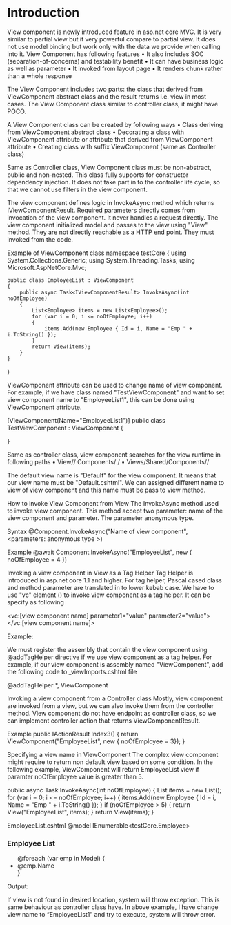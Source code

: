 ﻿
# Introduction
 
View component is newly introduced feature in asp.net core MVC. It is very similar to partial view but it very powerful compare to partial view. It does not use model binding but work only with the data we provide when calling into it. View Component has following features
•   It also includes SOC (separation-of-concerns) and testability benefit
•   It can have business logic as well as parameter
•   It invoked from layout page
•   It renders chunk rather than a whole response

The View Component includes two parts: the class that derived from ViewComponent abstract class and the result returns i.e. view in most cases. The View Component class similar to controller class, it might have POCO.

A View Component class can be created by following ways
•   Class deriving from ViewComponent abstract class
•   Decorating a class with ViewComponent attribute or attribute that derived from ViewComponent attribute
•   Creating class with suffix ViewComponent (same as Controller class)

Same as Controller class, View Component class must be non-abstract, public and non-nested. This class fully supports for constructor dependency injection. It does not take part in to the controller life cycle, so that we cannot use filters in the view component.

The view component defines logic in InvokeAsync method which returns IViewComponentResult. Required parameters directly comes from invocation of the view component. It never handles a request directly. The view component initialized model and passes to the view using "View" method. They are not directly reachable as a HTTP end point. They must invoked from the code.

Example of ViewComponent class
namespace testCore
{
    using System.Collections.Generic;
    using System.Threading.Tasks;
    using Microsoft.AspNetCore.Mvc;
    
    public class EmployeeList : ViewComponent
    {
        public async Task<IViewComponentResult> InvokeAsync(int noOfEmployee)
        {
            List<Employee> items = new List<Employee>();
            for (var i = 0; i <= noOfEmployee; i++)
            {
                items.Add(new Employee { Id = i, Name = "Emp " + i.ToString() });
            }
            return View(items);
        }
    }
}

ViewComponent attribute can be used to change name of view component. For example, if we have class named "TestViewComponent" and want to set view component name to "EmployeeList1", this can be done using ViewComponent attribute.

[ViewComponent(Name="EmployeeList1")]
public class TestViewComponent : ViewComponent
{

}


Same as controller class, view component searches for the view runtime in following paths
•  View/<Controller Name>/ Components/ <View Component name > / <View Name>
•  Views/Shared/Components/<View Component Name>/ <View Name>

The default view name is "Default" for the view component. It means that our view name must be "Default.cshtml". We can assigned different name to view of view component and this name must be pass to view method.

How to invoke View Component from View
The InvokeAsync method used to invoke view component. This method accept two parameter: name of the view component and parameter. The parameter anonymous type.

Syntax
@Component.InvokeAsync("Name of view component", <parameters: anonymous type >)

Example
@await Component.InvokeAsync("EmployeeList", new {  noOfEmployee = 4  })

Invoking a view component in View as a Tag Helper
Tag Helper is introduced in asp.net core 1.1 and higher. For tag helper, Pascal cased class and method parameter are translated in to lower kebab case. We have to use "vc" element (<vc></vc>) to invoke view component as a tag helper. It can be specify as following

<vc:[view component name]  parameter1="value"
  parameter2="value">
</vc:[view component name]>

Example:
<div class="row">
    <vc:employee-list no-of-employee="5">
    </vc:employee-list>
</div>

We must register the assembly that contain the view component using @addTagHelper directive if we use view component as a tag helper. For example, if our view component is assembly named "ViewComponent", add the following code to _viewImports.cshtml file

@addTagHelper *, ViewComponent

Invoking a view component from a Controller class
Mostly, view component are invoked from a view, but we can also invoke them from the controller method. View component do not have endpoint as controller class, so we can implement controller action that returns ViewComponentResult.

Example
public IActionResult Index3()
{
    return ViewComponent("EmployeeList", new { noOfEmployee = 3});
}

Specifying a view name in ViewComponent
The complex view component might require to return non default view based on some condition. In the following example, ViewComponent will return EmployeeList view if paramter noOfEmployee value is greater than 5.

public async Task<IViewComponentResult> InvokeAsync(int noOfEmployee)
{
    List<Employee> items = new List<Employee>();
    for (var i = 0; i <= noOfEmployee; i++)
    {
        items.Add(new Employee { Id = i, Name = "Emp " + i.ToString() });
    }
    if (noOfEmployee > 5)
    {
        return View("EmployeeList", items);
    }
    return View(items);
}

EmployeeList.cshtml
@model IEnumerable<testCore.Employee>

<h3>Employee List</h3>
<ul>
    @foreach (var emp in Model)
    {
        <li>@emp.Name</li>
    }
</ul>

Output:
 

If view is not found in desired location, system will throw exception. This is same behaviour as controller class have. In above example, I have change view name to “EmployeeList1” and try to execute, system will throw error.
